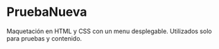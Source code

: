 # PruebaNueva
Maquetación en HTML y CSS con un menu desplegable.
Utilizados solo para pruebas y contenido.
